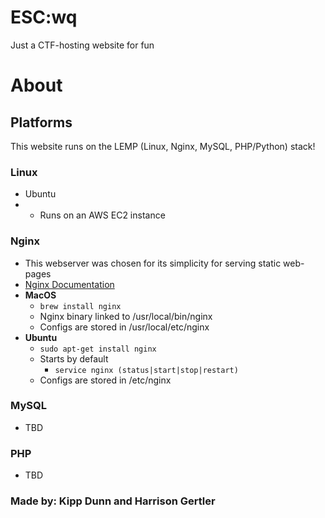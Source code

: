 # ESC:wq
Just a CTF-hosting website for fun

# About
## Platforms
This website runs on the LEMP (Linux, Nginx, MySQL, PHP/Python) stack!
### Linux
* Ubuntu
* * Runs on an AWS EC2 instance
### Nginx
* This webserver was chosen for its simplicity for serving static web-pages
* [Nginx Documentation](https://nginx.org/en/docs/)
* **MacOS**
  * `brew install nginx`
  * Nginx binary linked to /usr/local/bin/nginx
  * Configs are stored in /usr/local/etc/nginx
* **Ubuntu**
  * `sudo apt-get install nginx`
  * Starts by default
    * `service nginx (status|start|stop|restart)`
  * Configs are stored in /etc/nginx
### MySQL
* TBD
### PHP
* TBD

### Made by: Kipp Dunn and Harrison Gertler
